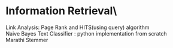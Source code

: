 # Information Retrieval\
Link Analysis: Page Rank and HITS(using query) algorithm\
Naive Bayes Text Classifier : python implementation from scratch\
Marathi Stemmer
